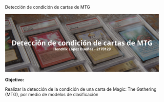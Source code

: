 <p>Detección de condición de cartas de MTG</p>
<p align="center">
  <img src="https://github.com/hendrik21/deteccionCondicionCartasMTG/blob/main/Detecci%C3%B3n%20de%20condici%C3%B3n%20de%20cartas%20de%20MTG.png">
</p>
<b>Objetivo: </b><p>Realizar la detección de la condición de una carta de Magic: The Gathering (MTG), por medio de modelos de clasificación</p>
